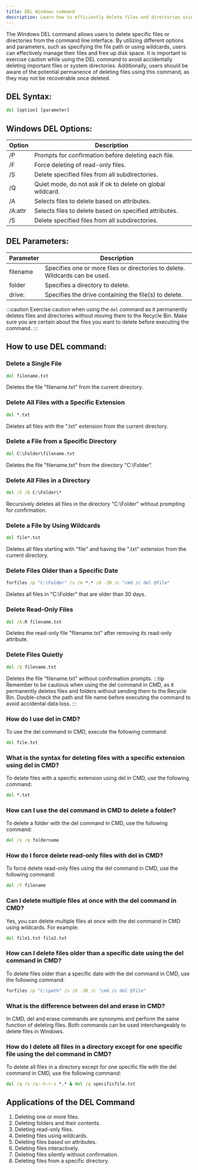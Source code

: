 ```yaml
---
title: DEL Windows command
description: Learn how to efficiently delete files and directories using the DEL command in Windows.
---
```


The Windows DEL command allows users to delete specific files or directories from the command line interface. By utilizing different options and parameters, such as specifying the file path or using wildcards, users can effectively manage their files and free up disk space. It is important to exercise caution while using the DEL command to avoid accidentally deleting important files or system directories. Additionally, users should be aware of the potential permanence of deleting files using this command, as they may not be recoverable once deleted.

## DEL Syntax:
```cmd
del [option] [parameter]
```
## Windows DEL Options:
| Option   | Description                          |
|----------|--------------------------------------|
| /P       | Prompts for confirmation before deleting each file. |
| /F       | Force deleting of read-only files.   |
| /S       | Delete specified files from all subdirectories. |
| /Q       | Quiet mode, do not ask if ok to delete on global wildcard. |
| /A       | Selects files to delete based on attributes. |
| /A:attr  | Selects files to delete based on specified attributes. |
| /S       | Delete specified files from all subdirectories. |

## DEL Parameters:
| Parameter | Description                       |
|-----------|-----------------------------------|
| filename  | Specifies one or more files or directories to delete. Wildcards can be used.|
| folder    | Specifies a directory to delete.|
| drive:    | Specifies the drive containing the file(s) to delete. |

:::caution
Exercise caution when using the `del` command as it permanently deletes files and directories without moving them to the Recycle Bin. Make sure you are certain about the files you want to delete before executing the command.
:::
## How to use DEL command:
### Delete a Single File
```cmd
del filename.txt
```
Deletes the file "filename.txt" from the current directory.

### Delete All Files with a Specific Extension
```cmd
del *.txt
```
Deletes all files with the ".txt" extension from the current directory.

### Delete a File from a Specific Directory
```cmd
del C:\Folder\filename.txt
```
Deletes the file "filename.txt" from the directory "C:\Folder".

### Delete All Files in a Directory
```cmd
del /S /Q C:\Folder\*
```
Recursively deletes all files in the directory "C:\Folder" without prompting for confirmation.

### Delete a File by Using Wildcards
```cmd
del file*.txt
```
Deletes all files starting with "file" and having the ".txt" extension from the current directory.

### Delete Files Older than a Specific Date
```cmd
forfiles /p "C:\Folder" /s /m *.* /d -30 /c "cmd /c del @file"
```
Deletes all files in "C:\Folder" that are older than 30 days.

### Delete Read-Only Files
```cmd
del /A:R filename.txt
```
Deletes the read-only file "filename.txt" after removing its read-only attribute.

### Delete Files Quietly
```cmd
del /Q filename.txt
```
Deletes the file "filename.txt" without confirmation prompts.
:::tip
Remember to be cautious when using the del command in CMD, as it permanently deletes files and folders without sending them to the Recycle Bin. Double-check the path and file name before executing the command to avoid accidental data loss.
:::

### How do I use del in CMD?
To use the del command in CMD, execute the following command:
```cmd
del file.txt
```

### What is the syntax for deleting files with a specific extension using del in CMD?
To delete files with a specific extension using del in CMD, use the following command:
```cmd
del *.txt
```

### How can I use the del command in CMD to delete a folder?
To delete a folder with the del command in CMD, use the following command:
```cmd
del /s /q foldername
```

### How do I force delete read-only files with del in CMD?
To force delete read-only files using the del command in CMD, use the following command:
```cmd
del /f filename
```

### Can I delete multiple files at once with the del command in CMD?
Yes, you can delete multiple files at once with the del command in CMD using wildcards. For example:
```cmd
del file1.txt file2.txt
```

### How can I delete files older than a specific date using the del command in CMD?
To delete files older than a specific date with the del command in CMD, use the following command:
```cmd
forfiles /p "C:\path" /s /d -30 /c "cmd /c del @file"
```

### What is the difference between del and erase in CMD?
In CMD, del and erase commands are synonyms and perform the same function of deleting files. Both commands can be used interchangeably to delete files in Windows.

### How do I delete all files in a directory except for one specific file using the del command in CMD?
To delete all files in a directory except for one specific file with the del command in CMD, use the following command:
```cmd
del /q /s /a:-h-r-s *.* & del /q specificfile.txt
```
## Applications of the DEL Command

1. Deleting one or more files.
2. Deleting folders and their contents.
3. Deleting read-only files.
4. Deleting files using wildcards.
5. Deleting files based on attributes.
6. Deleting files interactively.
7. Deleting files silently without confirmation.
8. Deleting files from a specific directory.